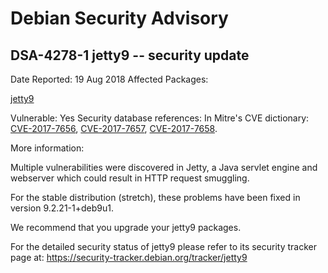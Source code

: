 
Debian Security Advisory
========================


DSA-4278-1 jetty9 -- security update
------------------------------------



Date Reported:
19 Aug 2018
Affected Packages:

[jetty9](https://packages.debian.org/src:jetty9)

Vulnerable:
Yes
Security database references:
In Mitre's CVE dictionary: [CVE-2017-7656](https://security-tracker.debian.org/tracker/CVE-2017-7656), [CVE-2017-7657](https://security-tracker.debian.org/tracker/CVE-2017-7657), [CVE-2017-7658](https://security-tracker.debian.org/tracker/CVE-2017-7658).  

More information:

Multiple vulnerabilities were discovered in Jetty, a Java servlet engine
and webserver which could result in HTTP request smuggling.


For the stable distribution (stretch), these problems have been fixed in
version 9.2.21-1+deb9u1.


We recommend that you upgrade your jetty9 packages.


For the detailed security status of jetty9 please refer to
its security tracker page at:
<https://security-tracker.debian.org/tracker/jetty9>





